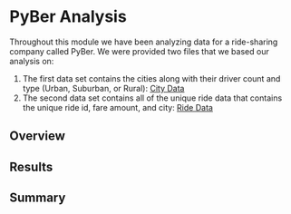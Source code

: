 # PyBer Analysis
Throughout this module we have been analyzing data for a ride-sharing company called PyBer. We were provided two files that we based our analysis on:
1. The first data set contains the cities along with their driver count and type (Urban, Suburban, or Rural):
   [City Data](https://github.com/haldud/pyber-analysis/blob/66698e262ebf800fcbeb70d7546f48cc3330381d/Resources/city_data.csv)
2. The second data set contains all of the unique ride data that contains the unique ride id, fare amount, and city:
   [Ride Data](https://github.com/haldud/pyber-analysis/blob/66698e262ebf800fcbeb70d7546f48cc3330381d/Resources/ride_data.csv)

## Overview

## Results

## Summary
